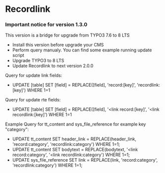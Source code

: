 # Recordlink

### Important notice for version 1.3.0
This version is a bridge for upgrade from TYPO3 7.6 to 8 LTS

- Install this version before upgrade your CMS 
- Perform query manualy. You can find some example running update script
- Upgrade TYPO3 to 8 LTS 
- Update Recordlink to next version 2.0.0 

Query for update link fields: 
- UPDATE [table] SET [field] = REPLACE([field], 'record:[key]', 'recordlink:[key]') WHERE 1=1

Query for update rte fields: 
- UPDATE [table] SET [field] = REPLACE([field], '<link record:[key]', '<link recordlink:[key]') WHERE 1=1

Example Query for tt_content and sys_file_reference for example key "category": 
- UPDATE tt_content SET header_link = REPLACE(header_link, 'record:category', 'recordlink:category') WHERE 1=1;
- UPDATE tt_content SET bodytext = REPLACE(bodytext, '<link record:category', '<link recordlink:category') WHERE 1=1;
- UPDATE sys_file_reference SET link = REPLACE(link, 'record:category', 'recordlink:category') WHERE 1=1;